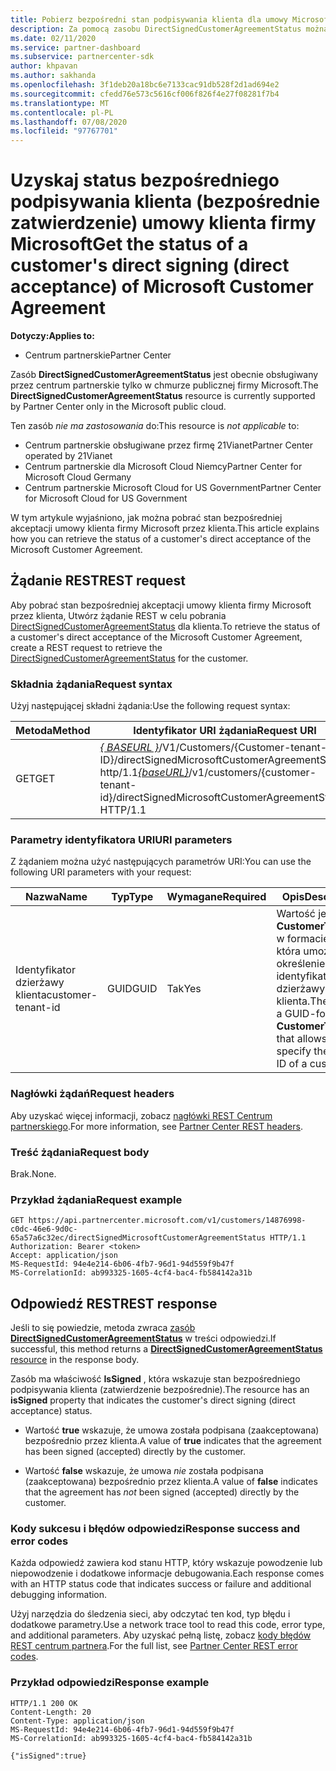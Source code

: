 ```yaml
---
title: Pobierz bezpośredni stan podpisywania klienta dla umowy Microsoft Customer Agreement.
description: Za pomocą zasobu DirectSignedCustomerAgreementStatus można uzyskać status bezpośredniego podpisywania klienta (bezpośrednie zatwierdzenie) umowy klienta firmy Microsoft.
ms.date: 02/11/2020
ms.service: partner-dashboard
ms.subservice: partnercenter-sdk
author: khpavan
ms.author: sakhanda
ms.openlocfilehash: 3f1deb20a18bc6e7133cac91db528f2d1ad694e2
ms.sourcegitcommit: cfedd76e573c5616cf006f826f4e27f08281f7b4
ms.translationtype: MT
ms.contentlocale: pl-PL
ms.lasthandoff: 07/08/2020
ms.locfileid: "97767701"
---
```

# <a name="get-the-status-of-a-customers-direct-signing-direct-acceptance-of-microsoft-customer-agreement"></a><span data-ttu-id="52413-103">Uzyskaj status bezpośredniego podpisywania klienta (bezpośrednie zatwierdzenie) umowy klienta firmy Microsoft</span><span class="sxs-lookup"><span data-stu-id="52413-103">Get the status of a customer's direct signing (direct acceptance) of Microsoft Customer Agreement</span></span>

<span data-ttu-id="52413-104">**Dotyczy:**</span><span class="sxs-lookup"><span data-stu-id="52413-104">**Applies to:**</span></span>

- <span data-ttu-id="52413-105">Centrum partnerskie</span><span class="sxs-lookup"><span data-stu-id="52413-105">Partner Center</span></span>

<span data-ttu-id="52413-106">Zasób **DirectSignedCustomerAgreementStatus** jest obecnie obsługiwany przez centrum partnerskie tylko w chmurze publicznej firmy Microsoft.</span><span class="sxs-lookup"><span data-stu-id="52413-106">The **DirectSignedCustomerAgreementStatus** resource is currently supported by Partner Center only in the Microsoft public cloud.</span></span>

<span data-ttu-id="52413-107">Ten zasób *nie ma zastosowania* do:</span><span class="sxs-lookup"><span data-stu-id="52413-107">This resource is *not applicable* to:</span></span>

- <span data-ttu-id="52413-108">Centrum partnerskie obsługiwane przez firmę 21Vianet</span><span class="sxs-lookup"><span data-stu-id="52413-108">Partner Center operated by 21Vianet</span></span>
- <span data-ttu-id="52413-109">Centrum partnerskie dla Microsoft Cloud Niemcy</span><span class="sxs-lookup"><span data-stu-id="52413-109">Partner Center for Microsoft Cloud Germany</span></span>
- <span data-ttu-id="52413-110">Centrum partnerskie Microsoft Cloud for US Government</span><span class="sxs-lookup"><span data-stu-id="52413-110">Partner Center for Microsoft Cloud for US Government</span></span>

<span data-ttu-id="52413-111">W tym artykule wyjaśniono, jak można pobrać stan bezpośredniej akceptacji umowy klienta firmy Microsoft przez klienta.</span><span class="sxs-lookup"><span data-stu-id="52413-111">This article explains how you can retrieve the status of a customer's direct acceptance of the Microsoft Customer Agreement.</span></span>

## <a name="rest-request"></a><span data-ttu-id="52413-112">Żądanie REST</span><span class="sxs-lookup"><span data-stu-id="52413-112">REST request</span></span>

<span data-ttu-id="52413-113">Aby pobrać stan bezpośredniej akceptacji umowy klienta firmy Microsoft przez klienta, Utwórz żądanie REST w celu pobrania [DirectSignedCustomerAgreementStatus](./customer-agreement-direct-sign-status-resource.md) dla klienta.</span><span class="sxs-lookup"><span data-stu-id="52413-113">To retrieve the status of a customer's direct acceptance of the Microsoft Customer Agreement, create a REST request to retrieve the [DirectSignedCustomerAgreementStatus](./customer-agreement-direct-sign-status-resource.md) for the customer.</span></span>

### <a name="request-syntax"></a><span data-ttu-id="52413-114">Składnia żądania</span><span class="sxs-lookup"><span data-stu-id="52413-114">Request syntax</span></span>

<span data-ttu-id="52413-115">Użyj następującej składni żądania:</span><span class="sxs-lookup"><span data-stu-id="52413-115">Use the following request syntax:</span></span>

| <span data-ttu-id="52413-116">Metoda</span><span class="sxs-lookup"><span data-stu-id="52413-116">Method</span></span> | <span data-ttu-id="52413-117">Identyfikator URI żądania</span><span class="sxs-lookup"><span data-stu-id="52413-117">Request URI</span></span>                                                                                      |
|--------|--------------------------------------------------------------------------------------------------|
| <span data-ttu-id="52413-118">GET</span><span class="sxs-lookup"><span data-stu-id="52413-118">GET</span></span>    | <span data-ttu-id="52413-119">[*\{ BASEURL \}*](partner-center-rest-urls.md)/V1/Customers/{Customer-tenant-ID}/directSignedMicrosoftCustomerAgreementStatus http/1.1</span><span class="sxs-lookup"><span data-stu-id="52413-119">[*\{baseURL\}*](partner-center-rest-urls.md)/v1/customers/{customer-tenant-id}/directSignedMicrosoftCustomerAgreementStatus HTTP/1.1</span></span> |

### <a name="uri-parameters"></a><span data-ttu-id="52413-120">Parametry identyfikatora URI</span><span class="sxs-lookup"><span data-stu-id="52413-120">URI parameters</span></span>

<span data-ttu-id="52413-121">Z żądaniem można użyć następujących parametrów URI:</span><span class="sxs-lookup"><span data-stu-id="52413-121">You can use the following URI parameters with your request:</span></span>

| <span data-ttu-id="52413-122">Nazwa</span><span class="sxs-lookup"><span data-stu-id="52413-122">Name</span></span>             | <span data-ttu-id="52413-123">Typ</span><span class="sxs-lookup"><span data-stu-id="52413-123">Type</span></span> | <span data-ttu-id="52413-124">Wymagane</span><span class="sxs-lookup"><span data-stu-id="52413-124">Required</span></span> | <span data-ttu-id="52413-125">Opis</span><span class="sxs-lookup"><span data-stu-id="52413-125">Description</span></span>                                                                               |
|------------------|------|----------|-------------------------------------------------------------------------------------------|
| <span data-ttu-id="52413-126">Identyfikator dzierżawy klienta</span><span class="sxs-lookup"><span data-stu-id="52413-126">customer-tenant-id</span></span> | <span data-ttu-id="52413-127">GUID</span><span class="sxs-lookup"><span data-stu-id="52413-127">GUID</span></span> | <span data-ttu-id="52413-128">Tak</span><span class="sxs-lookup"><span data-stu-id="52413-128">Yes</span></span> | <span data-ttu-id="52413-129">Wartość jest **CustomerTenantId** w formacie GUID, która umożliwia określenie identyfikatora dzierżawy klienta.</span><span class="sxs-lookup"><span data-stu-id="52413-129">The value is a GUID-formatted **CustomerTenantId** that allows you to specify the tenant ID of a customer.</span></span> |

### <a name="request-headers"></a><span data-ttu-id="52413-130">Nagłówki żądań</span><span class="sxs-lookup"><span data-stu-id="52413-130">Request headers</span></span>

<span data-ttu-id="52413-131">Aby uzyskać więcej informacji, zobacz [nagłówki REST Centrum partnerskiego](headers.md).</span><span class="sxs-lookup"><span data-stu-id="52413-131">For more information, see [Partner Center REST headers](headers.md).</span></span>

### <a name="request-body"></a><span data-ttu-id="52413-132">Treść żądania</span><span class="sxs-lookup"><span data-stu-id="52413-132">Request body</span></span>

<span data-ttu-id="52413-133">Brak.</span><span class="sxs-lookup"><span data-stu-id="52413-133">None.</span></span>

### <a name="request-example"></a><span data-ttu-id="52413-134">Przykład żądania</span><span class="sxs-lookup"><span data-stu-id="52413-134">Request example</span></span>

```http
GET https://api.partnercenter.microsoft.com/v1/customers/14876998-c0dc-46e6-9d0c-65a57a6c32ec/directSignedMicrosoftCustomerAgreementStatus HTTP/1.1
Authorization: Bearer <token>
Accept: application/json
MS-RequestId: 94e4e214-6b06-4fb7-96d1-94d559f9b47f
MS-CorrelationId: ab993325-1605-4cf4-bac4-fb584142a31b
```

## <a name="rest-response"></a><span data-ttu-id="52413-135">Odpowiedź REST</span><span class="sxs-lookup"><span data-stu-id="52413-135">REST response</span></span>

<span data-ttu-id="52413-136">Jeśli to się powiedzie, metoda zwraca [zasób **DirectSignedCustomerAgreementStatus**](./customer-agreement-direct-sign-status-resource.md) w treści odpowiedzi.</span><span class="sxs-lookup"><span data-stu-id="52413-136">If successful, this method returns a [**DirectSignedCustomerAgreementStatus** resource](./customer-agreement-direct-sign-status-resource.md) in the response body.</span></span>

<span data-ttu-id="52413-137">Zasób ma właściwość **IsSigned** , która wskazuje stan bezpośredniego podpisywania klienta (zatwierdzenie bezpośrednie).</span><span class="sxs-lookup"><span data-stu-id="52413-137">The resource has an **isSigned** property that indicates the customer's direct signing (direct acceptance) status.</span></span>

- <span data-ttu-id="52413-138">Wartość **true** wskazuje, że umowa została podpisana (zaakceptowana) bezpośrednio przez klienta.</span><span class="sxs-lookup"><span data-stu-id="52413-138">A value of **true** indicates that the agreement has been signed (accepted) directly by the customer.</span></span>

- <span data-ttu-id="52413-139">Wartość **false** wskazuje, że umowa *nie* została podpisana (zaakceptowana) bezpośrednio przez klienta.</span><span class="sxs-lookup"><span data-stu-id="52413-139">A value of **false** indicates that the agreement has *not* been signed (accepted) directly by the customer.</span></span>

### <a name="response-success-and-error-codes"></a><span data-ttu-id="52413-140">Kody sukcesu i błędów odpowiedzi</span><span class="sxs-lookup"><span data-stu-id="52413-140">Response success and error codes</span></span>

<span data-ttu-id="52413-141">Każda odpowiedź zawiera kod stanu HTTP, który wskazuje powodzenie lub niepowodzenie i dodatkowe informacje debugowania.</span><span class="sxs-lookup"><span data-stu-id="52413-141">Each response comes with an HTTP status code that indicates success or failure and additional debugging information.</span></span>

<span data-ttu-id="52413-142">Użyj narzędzia do śledzenia sieci, aby odczytać ten kod, typ błędu i dodatkowe parametry.</span><span class="sxs-lookup"><span data-stu-id="52413-142">Use a network trace tool to read this code, error type, and additional parameters.</span></span> <span data-ttu-id="52413-143">Aby uzyskać pełną listę, zobacz [kody błędów REST centrum partnera](error-codes.md).</span><span class="sxs-lookup"><span data-stu-id="52413-143">For the full list, see [Partner Center REST error codes](error-codes.md).</span></span>

### <a name="response-example"></a><span data-ttu-id="52413-144">Przykład odpowiedzi</span><span class="sxs-lookup"><span data-stu-id="52413-144">Response example</span></span>

```http
HTTP/1.1 200 OK
Content-Length: 20
Content-Type: application/json
MS-RequestId: 94e4e214-6b06-4fb7-96d1-94d559f9b47f
MS-CorrelationId: ab993325-1605-4cf4-bac4-fb584142a31b

{"isSigned":true}
```
